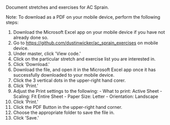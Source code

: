 Document stretches and exercises for AC Sprain.

Note: To download as a PDF on your mobile device, perform the following steps:
  1. Download the Microsoft Excel app on your mobile device if you have not already done so.
  2. Go to https://github.com/dustinwicker/ac_sprain_exercises on mobile device.
  3. Under master, click 'View code.'
  4. Click on the particular stretch and exercise list you are interested in.
  5. Click 'Download.'
  6. Download the file, and open it in the Microsoft Excel app once it has successfully downloaded to your mobile device.
  7. Click the 3 vertical dots in the upper-right hand corer.
  8. Click 'Print.'
  9. Adjust the Print settings to the following:
    - What to print: Active Sheet
    - Scaling: Fit Entire Sheet
    - Paper Size: Letter
    - Orientation: Landscape
  10. Click 'Print.'
  11. Click the PDF Button in the upper-right hand corner.
  12. Choose the appropriate folder to save the file in.
  13. Click 'Save.'
  
